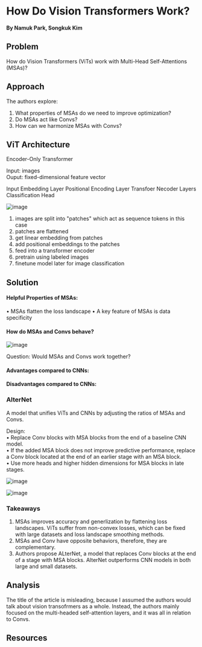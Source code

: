 # **How Do Vision Transformers Work?**
**By Namuk Park, Songkuk Kim**

## Problem

How do Vision Transformers (ViTs) work with Multi-Head Self-Attentions (MSAs)?
 
## Approach

The authors explore:
1. What properties of MSAs do we need to improve optimization?
2. Do MSAs act like Convs?
3. How can we harmonize MSAs with Convs?

## ViT Architecture

Encoder-Only Transformer

Input: images        
Ouput: fixed-dimensional feature vector

Input Embedding Layer
Positional Encoding Layer
Transfoer Necoder Layers
Classification Head

![image](https://user-images.githubusercontent.com/48261978/227057387-5a719ced-f5f1-4ac7-a944-877ec36d37bd.png)

1. images are split into "patches" which act as sequence tokens in this case
2. patches are flattened
3. get linear embedding from patches
4. add positional embeddings to the patches
5. feed into a transformer encoder
6. pretrain using labeled images
7. finetune model later for image classification


## Solution

#### Helpful Properties of MSAs:
• MSAs flatten the loss landscape
• A key feature of MSAs is data specificity

#### How do MSAs and Convs behave?


![image](https://user-images.githubusercontent.com/48261978/227226385-67616c89-5994-4b10-bd0d-da50af2e8bd7.png)


Question: Would MSAs and Convs work together?


#### Advantages compared to CNNs:


#### Disadvantages compared to CNNs:


### AlterNet

A model that unifies ViTs and CNNs by adjusting the ratios of MSAs and Convs.

Design:                       
• Replace Conv blocks with MSA blocks from the end of a baseline CNN model.                  
• If the added MSA block does not improve predictive performance, replace a Conv block located at the end of an earlier stage with an MSA block.       
• Use more heads and higher hidden dimensions for MSA blocks in late stages.           

![image](https://user-images.githubusercontent.com/48261978/227204038-63cc3128-0ef6-408f-8b28-a30df8cea6d4.png)


![image](https://user-images.githubusercontent.com/48261978/227081247-bdc4498c-d251-44b8-a943-8044850aed22.png)


### Takeaways 

1. MSAs improves accuracy and generlization by flattening loss landscapes. ViTs suffer from non-convex losses, which can be fixed with large datasets and loss landscape smoothing methods.
2. MSAs and Conv have opposite behaviors, therefore, they are complementary.
3. Authors propose ALterNet, a model that replaces Conv blocks at the end of a stage with MSA blocks. AlterNet outperforms CNN models in both large and small datasets.





## Analysis

The title of the article is misleading, because I assumed the authors would talk about vision transofrmers as a whole. Instead, the authors mainly focused on the multi-headed self-attention layers, and it was all in relation to Convs. 

## Resources


